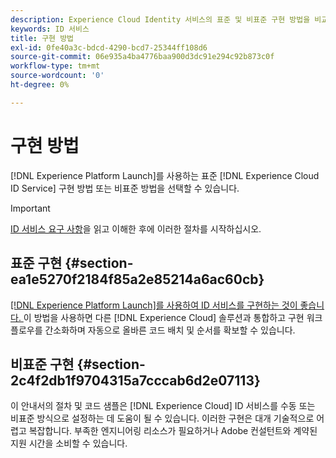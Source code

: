 ```yaml
---
description: Experience Cloud Identity 서비스의 표준 및 비표준 구현 방법을 비교합니다.
keywords: ID 서비스
title: 구현 방법
exl-id: 0fe40a3c-bdcd-4290-bcd7-25344ff108d6
source-git-commit: 06e935a4ba4776baa900d3dc91e294c92b873c0f
workflow-type: tm+mt
source-wordcount: '0'
ht-degree: 0%

---
```


# 구현 방법

[!DNL Experience Platform Launch]를 사용하는 표준 [!DNL Experience Cloud ID Service] 구현 방법 또는 비표준 방법을 선택할 수 있습니다.

>[!IMPORTANT]
>
>[ID 서비스 요구 사항](../reference/requirements.md)을 읽고 이해한 후에 이러한 절차를 시작하십시오.

## 표준 구현 {#section-ea1e5270f2184f85a2e85214a6ac60cb}

[[!DNL Experience Platform Launch]를 사용하여 ID 서비스를 구현하는 것이 좋습니다. ](https://docs.adobe.com/content/help/ko-KR/launch/using/implement/solutions/idservice-save.html) 이 방법을 사용하면 다른 [!DNL Experience Cloud] 솔루션과 통합하고 구현 워크플로우를 간소화하며 자동으로 올바른 코드 배치 및 순서를 확보할 수 있습니다.

## 비표준 구현 {#section-2c4f2db1f9704315a7cccab6d2e07113}

이 안내서의 절차 및 코드 샘플은 [!DNL Experience Cloud] ID 서비스를 수동 또는 비표준 방식으로 설정하는 데 도움이 될 수 있습니다. 이러한 구현은 대개 기술적으로 어렵고 복잡합니다. 부족한 엔지니어링 리소스가 필요하거나 Adobe 컨설턴트와 계약된 지원 시간을 소비할 수 있습니다.
